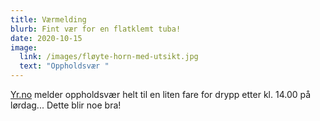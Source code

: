 ```yaml
---
title: Værmelding
blurb: Fint vær for en flatklemt tuba!
date: 2020-10-15
image:
  link: /images/fløyte-horn-med-utsikt.jpg
  text: "Oppholdsvær "
---
```

[Yr.no](https://www.yr.no/nb/v%C3%A6rvarsel/daglig-tabell/1-164390/Norge/Innlandet/S%C3%B8r-Fron/Hundorp) melder oppholdsvær helt til en liten fare for drypp etter kl. 14.00 på lørdag... Dette blir noe bra!
